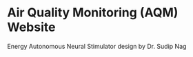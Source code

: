 # Air Quality Monitoring (AQM) Website

Energy Autonomous Neural Stimulator design by Dr. Sudip Nag

